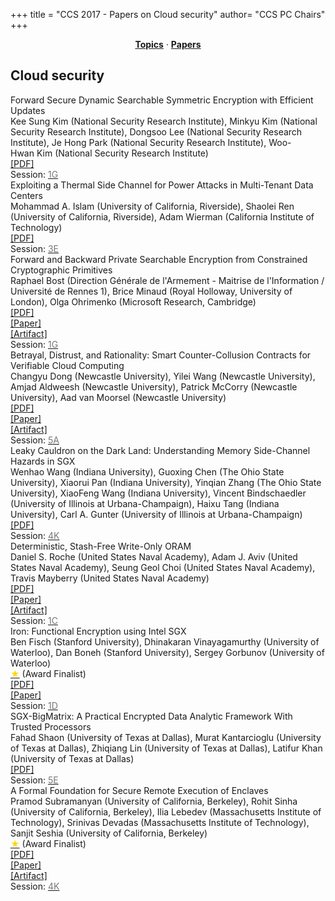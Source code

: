 +++
title = "CCS 2017 - Papers on Cloud security"
author= "CCS PC Chairs"
+++
<center><a href="/topics"><b>Topics</b></a> &middot; <a href="/papers"><b>Papers</b></a></center>
<p>
<h2>Cloud security</h2><div class="bpaper"><span class="ptitle">Forward Secure Dynamic Searchable Symmetric Encryption with Efficient Updates</span></br><div class="pblock"><span class="author">Kee&nbsp;Sung&nbsp;Kim</span> <span class="institution">(National Security Research Institute)</span>, <span class="author">Minkyu&nbsp;Kim</span> <span class="institution">(National Security Research Institute)</span>, <span class="author">Dongsoo&nbsp;Lee</span> <span class="institution">(National Security Research Institute)</span>, <span class="author">Je&nbsp;Hong&nbsp;Park</span> <span class="institution">(National Security Research Institute)</span>, <span class="author">Woo-Hwan&nbsp;Kim</span> <span class="institution">(National Security Research Institute)</span><br><div class="pextra"><a href="https://acmccs.github.io/papers/p1449-kimA.pdf">[PDF]</a><br>Session: <a href="/session-G1"><font color="#777">1G</font></a></div></div></div><div class="bpaper"><span class="ptitle">Exploiting a Thermal Side Channel for Power Attacks in Multi-Tenant Data Centers</span></br><div class="pblock"><span class="author">Mohammad&nbsp;A.&nbsp;Islam</span> <span class="institution">(University of California, Riverside)</span>, <span class="author">Shaolei&nbsp;Ren</span> <span class="institution">(University of California, Riverside)</span>, <span class="author">Adam&nbsp;Wierman</span> <span class="institution">(California Institute of Technology)</span><br><div class="pextra"><a href="https://acmccs.github.io/papers/p1079-islamA.pdf">[PDF]</a><br>Session: <a href="/session-E3"><font color="#777">3E</font></a></div></div></div><div class="bpaper"><span class="ptitle">Forward and Backward Private Searchable Encryption from Constrained Cryptographic Primitives</span></br><div class="pblock"><span class="author">Raphael&nbsp;Bost</span> <span class="institution">(Direction G&eacute;n&eacute;rale de l'Armement - Maitrise de l'Information / Universit&eacute;&nbsp;de Rennes 1)</span>, <span class="author">Brice&nbsp;Minaud</span> <span class="institution">(Royal Holloway, University of London)</span>, <span class="author">Olga&nbsp;Ohrimenko</span> <span class="institution">(Microsoft Research, Cambridge)</span><br><div class="pextra"><a href="https://acmccs.github.io/papers/p1465-bostA.pdf">[PDF]</a><br><a href="https://eprint.iacr.org/2017/805">[Paper]</a><br><a href="https://github.com/OpenSSE/opensse-schemes">[Artifact]</a><br>Session: <a href="/session-G1"><font color="#777">1G</font></a></div></div></div><div class="bpaper"><span class="ptitle">Betrayal, Distrust, and Rationality: Smart Counter-Collusion Contracts for Verifiable Cloud Computing</span></br><div class="pblock"><span class="author">Changyu&nbsp;Dong</span> <span class="institution">(Newcastle University)</span>, <span class="author">Yilei&nbsp;Wang</span> <span class="institution">(Newcastle University)</span>, <span class="author">Amjad&nbsp;Aldweesh</span> <span class="institution">(Newcastle University)</span>, <span class="author">Patrick&nbsp;McCorry</span> <span class="institution">(Newcastle University)</span>, <span class="author">Aad&nbsp;van&nbsp;Moorsel</span> <span class="institution">(Newcastle University)</span><br><div class="pextra"><a href="https://acmccs.github.io/papers/p211-dongA.pdf">[PDF]</a><br><a href="https://arxiv.org/abs/1708.01171">[Paper]</a><br><a href="https://github.com/mjod89/SmartContracts">[Artifact]</a><br>Session: <a href="/session-A5"><font color="#777">5A</font></a></div></div></div><div class="bpaper"><span class="ptitle">Leaky Cauldron on the Dark Land: Understanding Memory Side-Channel Hazards in SGX</span></br><div class="pblock"><span class="author">Wenhao&nbsp;Wang</span> <span class="institution">(Indiana University)</span>, <span class="author">Guoxing&nbsp;Chen</span> <span class="institution">(The Ohio State University)</span>, <span class="author">Xiaorui&nbsp;Pan</span> <span class="institution">(Indiana University)</span>, <span class="author">Yinqian&nbsp;Zhang</span> <span class="institution">(The Ohio State University)</span>, <span class="author">XiaoFeng&nbsp;Wang</span> <span class="institution">(Indiana University)</span>, <span class="author">Vincent&nbsp;Bindschaedler</span> <span class="institution">(University of Illinois at Urbana-Champaign)</span>, <span class="author">Haixu&nbsp;Tang</span> <span class="institution">(Indiana University)</span>, <span class="author">Carl&nbsp;A.&nbsp;Gunter</span> <span class="institution">(University of Illinois at Urbana-Champaign)</span><br><div class="pextra"><a href="https://acmccs.github.io/papers/p2421-wangA.pdf">[PDF]</a><br>Session: <a href="/session-K4"><font color="#777">4K</font></a></div></div></div><div class="bpaper"><span class="ptitle">Deterministic, Stash-Free Write-Only ORAM</span></br><div class="pblock"><span class="author">Daniel&nbsp;S.&nbsp;Roche</span> <span class="institution">(United States Naval Academy)</span>, <span class="author">Adam&nbsp;J.&nbsp;Aviv</span> <span class="institution">(United States Naval Academy)</span>, <span class="author">Seung&nbsp;Geol&nbsp;Choi</span> <span class="institution">(United States Naval Academy)</span>, <span class="author">Travis&nbsp;Mayberry</span> <span class="institution">(United States Naval Academy)</span><br><div class="pextra"><a href="https://acmccs.github.io/papers/p507-rocheA.pdf">[PDF]</a><br><a href="https://arxiv.org/abs/1706.03827">[Paper]</a><br><a href="https://github.com/dsroche/detworam">[Artifact]</a><br>Session: <a href="/session-C1"><font color="#777">1C</font></a></div></div></div><div class="bpaper"><span class="ptitle">Iron: Functional Encryption using Intel SGX</span></br><div class="pblock"><span class="author">Ben&nbsp;Fisch</span> <span class="institution">(Stanford University)</span>, <span class="author">Dhinakaran&nbsp;Vinayagamurthy</span> <span class="institution">(University of Waterloo)</span>, <span class="author">Dan&nbsp;Boneh</span> <span class="institution">(Stanford University)</span>, <span class="author">Sergey&nbsp;Gorbunov</span> <span class="institution">(University of Waterloo)</span><br><div class="pextra"><a href="/finalists"><font color="#FFD700">&#9733;</font></a> (Award Finalist)<br><a href="https://acmccs.github.io/papers/p765-fischA.pdf">[PDF]</a><br><a href="https://eprint.iacr.org/2016/1071">[Paper]</a><br>Session: <a href="/session-D1"><font color="#777">1D</font></a></div></div></div><div class="bpaper"><span class="ptitle">SGX-BigMatrix: A Practical Encrypted Data Analytic Framework With Trusted Processors</span></br><div class="pblock"><span class="author">Fahad&nbsp;Shaon</span> <span class="institution">(University of Texas at Dallas)</span>, <span class="author">Murat&nbsp;Kantarcioglu</span> <span class="institution">(University of Texas at Dallas)</span>, <span class="author">Zhiqiang&nbsp;Lin</span> <span class="institution">(University of Texas at Dallas)</span>, <span class="author">Latifur&nbsp;Khan</span> <span class="institution">(University of Texas at Dallas)</span><br><div class="pextra"><a href="https://acmccs.github.io/papers/p1211-shaonA.pdf">[PDF]</a><br>Session: <a href="/session-E5"><font color="#777">5E</font></a></div></div></div><div class="bpaper"><span class="ptitle">A Formal Foundation for Secure Remote Execution of Enclaves</span></br><div class="pblock"><span class="author">Pramod&nbsp;Subramanyan</span> <span class="institution">(University of California, Berkeley)</span>, <span class="author">Rohit&nbsp;Sinha</span> <span class="institution">(University of California, Berkeley)</span>, <span class="author">Ilia&nbsp;Lebedev</span> <span class="institution">(Massachusetts Institute of Technology)</span>, <span class="author">Srinivas&nbsp;Devadas</span> <span class="institution">(Massachusetts Institute of Technology)</span>, <span class="author">Sanjit&nbsp;Seshia</span> <span class="institution">(University of California, Berkeley)</span><br><div class="pextra"><a href="/finalists"><font color="#FFD700">&#9733;</font></a> (Award Finalist)<br><a href="https://acmccs.github.io/papers/p2435-subramanyanA.pdf">[PDF]</a><br><a href="https://eprint.iacr.org/2017/565">[Paper]</a><br><a href="https://github.com/0tcb/TAP">[Artifact]</a><br>Session: <a href="/session-K4"><font color="#777">4K</font></a></div></div></div>